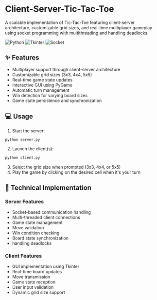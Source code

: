 # Client-Server-Tic-Tac-Toe


A scalable implementation of Tic-Tac-Toe featuring client-server architecture, customizable grid sizes, and real-time multiplayer gameplay using socket programming with multithreading and handling deadlocks.

![Python](https://img.shields.io/badge/python-3.6+-blue.svg)
![Tkinter](https://img.shields.io/badge/tkinter-included-blue.svg)
![Socket](https://img.shields.io/badge/socket-programming-blue.svg)

## ✨ Features

- Multiplayer support through client-server architecture
- Customizable grid sizes (3x3, 4x4, 5x5)
- Real-time game state updates
- Interactive GUI using PyGame
- Automatic turn management
- Win detection for varying board sizes
- Game state persistence and synchronization

## 💻 Usage

1. Start the server:
```bash
python server.py
```

2. Launch the client(s):
```bash
python client.py
```

3. Select the grid size when prompted (3x3, 4x4, or 5x5)
4. Play the game by clicking on the desired cell when it's your turn

## 🔨 Technical Implementation

### Server Features
- Socket-based communication handling
- Multi-threaded client connections
- Game state management
- Move validation
- Win condition checking
- Board state synchronization
- handling deadlocks

### Client Features
- GUI implementation using Tkinter
- Real-time board updates
- Move transmission
- Game state reception
- User input validation
- Dynamic grid size support
